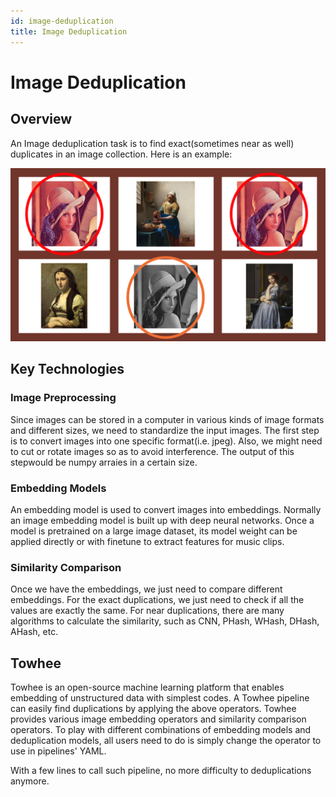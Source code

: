 ```yaml
---
id: image-deduplication
title: Image Deduplication
---
```


# Image Deduplication

## Overview

An Image deduplication task is to find exact(sometimes 
near as well) duplicates in an image collection. Here 
is an example:

![Example](image_dedup.png)

## Key Technologies

### Image Preprocessing

Since images can be stored in a computer in various
kinds of image formats and different sizes, we need to 
standardize the input images. The first step is to 
convert images into one specific format(i.e. jpeg). 
Also, we might need to cut or rotate images so as to 
avoid interference. The output of this stepwould be 
numpy arraies in a certain size.

### Embedding Models

An embedding model is used to convert images into 
embeddings. Normally an image embedding model is built 
up with deep neural networks. Once a model is 
pretrained on a large image dataset, its model weight 
can be applied directly or with finetune to extract 
features for music clips.

### Similarity Comparison

Once we have the embeddings, we just need to compare 
different embeddings. For the exact duplications, we 
just need to check if all the values are exactly the 
same. For near duplications, there are many algorithms 
to calculate the similarity, such as CNN, PHash, WHash, 
DHash, AHash, etc.

## Towhee

Towhee is an open-source machine learning platform that 
enables embedding of unstructured data with simplest 
codes. A Towhee pipeline can easily find duplications 
by applying the above operators. Towhee provides 
various image embedding operators and similarity 
comparison operators. To play with different 
combinations of embedding models and deduplication 
models, all users need to do is simply change the 
operator to use in pipelines' YAML. 

With a few lines to call such pipeline, no more 
difficulty to deduplications anymore.
